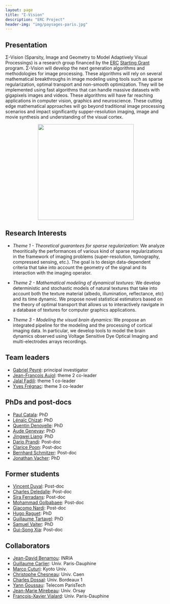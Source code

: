 ```yaml
---
layout: page
title: "Σ-Vision"
description: "ERC Project"
header-img: "img/paysages-paris.jpg"
---
```



Presentation
-------------------
Σ-Vision (Sparsity, Image and Geometry to Model Adaptively Visual Processings) is a research group financed by the [ERC](http://erc.europa.eu/) [Starting Grant](http://erc.europa.eu/starting-grants) program. Σ-Vision will develop the next generation algorithms and methodologies for image processing. These algorithms will rely on several mathematical breakthroughs in image modeling using tools such as sparse regularization, optimal transport and non-smooth optimization. They will be implemented using fast algorithms that can handle massive datasets with gigapixels images and videos. These algorithms will have far reaching applications in computer vision, graphics and neuroscience. These cutting edge mathematical approaches will go beyond traditional image processing scenarios and impact significantly supper-resolution imaging, image and movie synthesis and understanding of the visual cortex.

<div align="middle">
<img src="../img/sigma-vision-logo-small.jpg" width="300" align="middle"/>
</div>

Research Interests
-------------------

* _Theme 1 - Theoretical guarantees for sparse regularization_: We analyze theoritically the performances of various kind of sparse regularizations in the framework of imaging problems (super-resolution, tomography, compressed sensing, etc.). The goal is to design data-dependent criteria that take into account the geometry of the signal and its interaction with the imaging operator.

* _Theme 2 - Mathematical modeling of dynamical textures_: We develop deterministic and stochastic models of natural textures that take into account both the texture material (albedo, illumination, reflectance, etc) and its time dynamic. We propose novel statistical estimators based on the theory of optimal transport that allows us to interactively navigate in a database of textures for computer graphics applications.

* _Theme 3 - Modeling the visual brain dynamics_: We propose an integrated pipeline for the modeling and the processing of cortical imaging data. In particular, we develop tools to model the brain dynamics observed using Voltage Sensitive Dye Optical Imaging and multi-electrodes arrays recordings.


Team leaders
-------------------

* [Gabriel Peyré](http://www.ceremade.dauphine.fr/~peyre/): principal investigator
* [Jean-François Aujol](http://www.math.u-bordeaux1.fr/~jaujol/): theme 2 co-leader
* [Jalal Fadili](http://www.greyc.ensicaen.fr/~jfadili/): theme 1 co-leader
* [Yves Frégnac](http://www.unic.cnrs-gif.fr/people/Yves_Fr%C3%A9gnac/): theme 3 co-leader

PhDs and post-docs
-------------------

* [Paul Catala](https://www.ceremade.dauphine.fr/): PhD
* [Lénaïc Chizat](http://lchizat.github.io/): PhD
* [Quentin Denoyelle](https://www.ceremade.dauphine.fr/~denoyelle/): PhD
* [Aude Genevay](https://www.ceremade.dauphine.fr/~genevay/): PhD
* [Jingwei Liang](https://www.greyc.fr/user/400): PhD
* [Dario Prandi](http://darioprandi.com/): Post-doc
* [Clarice Poon](http://www.damtp.cam.ac.uk/user/cmhsp2/): Post-doc
* [Bernhard Schmitzer](https://www.ceremade.dauphine.fr/~schmitzer/): Post-doc
* [Jonathan Vacher](https://www.ceremade.dauphine.fr/~vacher/): PhD

Former students
-------------------

* [Vincent Duval](https://www.ceremade.dauphine.fr/~vduval/): Post-doc
* [Charles Deledalle](http://www.ceremade.dauphine.fr/~deledall/): Post-doc
* [Sira Ferradans](http://www.gpi.upf.edu/static/sira/Sira_Ferradans/Me.html): Post-doc
* [Mohammad Golbabaee](http://people.epfl.ch/mohammad.golbabaei/): Post-doc
* [Giacomo Nardi](http://www.ceremade.dauphine.fr/~nardi/): Post-doc
* [Hugo Raguet](http://www.ceremade.dauphine.fr/~raguet/): PhD
* [Guillaume Tartavel](http://perso.telecom-paristech.fr/~tartavel/): PhD
* [Samuel Vaiter](http://www.ceremade.dauphine.fr/~vaiter/): PhD
* [Gui-Song Xia](http://perso.telecom-paristech.fr/~xia/): Post-doc

Collaborators
-------------------

* [Jean-David Benamou](https://who.rocq.inria.fr/Jean-David.Benamou/): INRIA
* [Guillaume Carlier](https://www.ceremade.dauphine.fr/~carlier/): Univ. Paris-Dauphine
* [Marco Cuturi](http://www.iip.ist.i.kyoto-u.ac.jp/member/cuturi/): Kyoto Univ.
* [Christophe Chesneau](http://www.math.unicaen.fr/~chesneau/): Univ. Caen
* [Charles Dossal](http://www.math.u-bordeaux.fr/~dossal/): Univ. Bordeaux 1
* [Yann Goussau](http://perso.telecom-paristech.fr/~gousseau/): Telecom ParisTech
* [Jean-Marie Mirebeau](https://www.ceremade.dauphine.fr/~mirebeau/Page_de_Jean-Marie_Mirebeau/Main_page.html): Univ. Orsay
* [François-Xavier Vialard](https://www.ceremade.dauphine.fr/~vialard/): Univ. Paris-Dauphine
